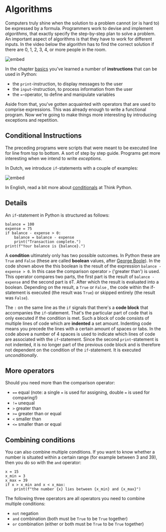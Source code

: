 # Algorithms

Computers truly shine when the solution to a problem cannot (or is hard to) be expressed by a formula. Programmers work to devise and implement *algorithms*, that exactly specify the step-by-step plan to solve a problem. An important aspect of algorithms is that they have to work for different inputs. In the video below the algorithm has to find the correct solution if there are 0, 1, 2, 3, 4, or more people in the room.

![embed](https://www.youtube.com/embed/6hfOvs8pY1k)

In the chapter [basics](/python/basics) you've learned a number of **instructions** that can be used in Python:

- the `print`-instruction, to display messages to the user
- the `input`-instruction, to process information from the user
- the `=`-operator, to define and manipulate variables

Aside from that, you've gotten acquainted with operators that are used to comprise expressions. This was already enough to write a functional program. Now we're going to make things more interesting by introducing exceptions and repetition.

## Conditional Instructions

The preceding programs were scripts that were meant to be executed line for line from top to bottom. A sort of step by step guide. Programs get more interesting when we intend to write *exceptions*.

In Dutch, we introduce `if`-statements with a couple of examples:

![embed](https://player.vimeo.com/video/287244672)

In English, read a bit more about [conditionals](http://greenteapress.com/thinkpython/html/thinkpython006.html) at Think Python.

## Details

An `if`-statement in Python is structured as follows:

    balance = 100
    expense = 75
    if balance - expense > 0:
        balance = balance - expense
        print("Transaction complete.")
    print(f"Your balance is {balance}.")


A **condition** ultimately only has two possible outcomes. In Python these are `True` and `False` (these are called **boolean** values, after [George Boole](https://en.wikipedia.org/wiki/Boolean_algebra#Values)). In the code shown above the this boolean is the result of the expression `balance - expense > 0`. In this case the comparison operator `>` ('greater than') is used. This operator compares two parts, the first part is the result of `balance - expense` and the second part is `0`T. After which the result is evaluated into a boolean. Depending on the result, a `True` or `False` , the code within the if-statement is executed (the result was `True`) or skipped entirely (the result was `False`).

The `:` on the same line as the `if` signals that there's a **code block** that accompanies the `if`-statement. That's the particular part of code that is only executed if the condition is met. Such a block of code consists of multiple lines of code which are **indented** a set amount. Indenting code means you precede the lines with a certain amount of spaces or tabs. In the code above a number of 4 spaces is used to indicate which lines of code are associated with the `if`-statement. Since the second `print`-statement is not indented, it is no longer part of the previous code block and is therefore not dependent on the condition of the `if`-statement. It is executed *unconditionally*.

## More operators

Should you need more than the comparison operator:

- `==`  equal (note: a single `=` is used for assigning, double `=` is used for comparing!)
- `!=`  unequal
- `>` 	greater than
- `>=`	greater than or equal
- `<` 	smaller than
- `<=`	smaller than or equal

## Combining conditions

You can also combine multiple conditions. If you want to know whether a number is situated within a certain range (for example between 3 and 39), then you do so with the `and` operator:

    x = 15
    x_min = 3
    x_max = 39
    if x > x_min and x < x_max:
        print(f"the number {x} lies between {x_min} and {x_max}")

The following three operators are all operators you need to combine multiple conditions:

- `not` negation
- `and` combination (both must be `True` to be `True` together)
- `or` combination (either or both must be `True` to be `True` together)
